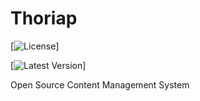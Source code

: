 Thoriap
=======

[![License](http://img.shields.io/packagist/l/doctrine/orm.svg)]

[![Latest Version](http://img.shields.io/badge/release-beta-blue.svg)]

Open Source Content Management System
